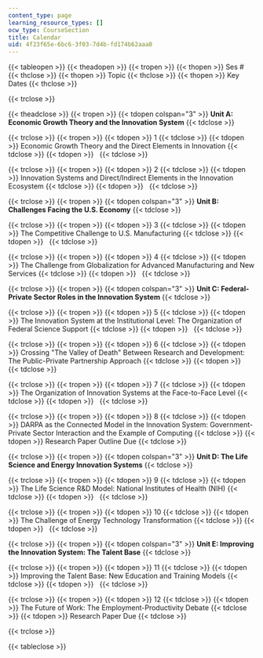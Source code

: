 ```yaml
---
content_type: page
learning_resource_types: []
ocw_type: CourseSection
title: Calendar
uid: 4f23f65e-6bc6-3f03-7d4b-fd174b62aaa0
---
```


{{< tableopen >}}
{{< theadopen >}}
{{< tropen >}}
{{< thopen >}}
Ses #
{{< thclose >}}
{{< thopen >}}
Topic
{{< thclose >}}
{{< thopen >}}
Key Dates
{{< thclose >}}

{{< trclose >}}

{{< theadclose >}}
{{< tropen >}}
{{< tdopen colspan="3" >}}
**Unit A: Economic Growth Theory and the Innovation System** 
{{< tdclose >}}

{{< trclose >}}
{{< tropen >}}
{{< tdopen >}}
1
{{< tdclose >}}
{{< tdopen >}}
Economic Growth Theory and the Direct Elements in Innovation
{{< tdclose >}}
{{< tdopen >}}
 
{{< tdclose >}}

{{< trclose >}}
{{< tropen >}}
{{< tdopen >}}
2
{{< tdclose >}}
{{< tdopen >}}
Innovation Systems and Direct/Indirect Elements in the Innovation Ecosystem
{{< tdclose >}}
{{< tdopen >}}
 
{{< tdclose >}}

{{< trclose >}}
{{< tropen >}}
{{< tdopen colspan="3" >}}
**Unit B: Challenges Facing the U.S. Economy**
{{< tdclose >}}

{{< trclose >}}
{{< tropen >}}
{{< tdopen >}}
3
{{< tdclose >}}
{{< tdopen >}}
The Competitive Challenge to U.S. Manufacturing
{{< tdclose >}}
{{< tdopen >}}
 
{{< tdclose >}}

{{< trclose >}}
{{< tropen >}}
{{< tdopen >}}
4
{{< tdclose >}}
{{< tdopen >}}
The Challenge from Globalization for Advanced Manufacturing and New Services
{{< tdclose >}}
{{< tdopen >}}
 
{{< tdclose >}}

{{< trclose >}}
{{< tropen >}}
{{< tdopen colspan="3" >}}
**Unit C: Federal-Private Sector Roles in the Innovation System**
{{< tdclose >}}

{{< trclose >}}
{{< tropen >}}
{{< tdopen >}}
5
{{< tdclose >}}
{{< tdopen >}}
The Innovation System at the Institutional Level: The Organization of Federal Science Support
{{< tdclose >}}
{{< tdopen >}}
 
{{< tdclose >}}

{{< trclose >}}
{{< tropen >}}
{{< tdopen >}}
6
{{< tdclose >}}
{{< tdopen >}}
Crossing "The Valley of Death" Between Research and Development: The Public-Private Partnership Approach
{{< tdclose >}}
{{< tdopen >}}
 
{{< tdclose >}}

{{< trclose >}}
{{< tropen >}}
{{< tdopen >}}
7
{{< tdclose >}}
{{< tdopen >}}
The Organization of Innovation Systems at the Face-to-Face Level
{{< tdclose >}}
{{< tdopen >}}
 
{{< tdclose >}}

{{< trclose >}}
{{< tropen >}}
{{< tdopen >}}
8
{{< tdclose >}}
{{< tdopen >}}
DARPA as the Connected Model in the Innovation System: Government-Private Sector Interaction and the Example of Computing
{{< tdclose >}}
{{< tdopen >}}
Research Paper Outline Due
{{< tdclose >}}

{{< trclose >}}
{{< tropen >}}
{{< tdopen colspan="3" >}}
**Unit D: The Life Science and Energy Innovation Systems**
{{< tdclose >}}

{{< trclose >}}
{{< tropen >}}
{{< tdopen >}}
9
{{< tdclose >}}
{{< tdopen >}}
The Life Science R&D Model: National Institutes of Health (NIH)
{{< tdclose >}}
{{< tdopen >}}
 
{{< tdclose >}}

{{< trclose >}}
{{< tropen >}}
{{< tdopen >}}
10
{{< tdclose >}}
{{< tdopen >}}
The Challenge of Energy Technology Transformation
{{< tdclose >}}
{{< tdopen >}}
 
{{< tdclose >}}

{{< trclose >}}
{{< tropen >}}
{{< tdopen colspan="3" >}}
**Unit E: Improving the Innovation System: The Talent Base**
{{< tdclose >}}

{{< trclose >}}
{{< tropen >}}
{{< tdopen >}}
11
{{< tdclose >}}
{{< tdopen >}}
Improving the Talent Base: New Education and Training Models
{{< tdclose >}}
{{< tdopen >}}
 
{{< tdclose >}}

{{< trclose >}}
{{< tropen >}}
{{< tdopen >}}
12
{{< tdclose >}}
{{< tdopen >}}
The Future of Work: The Employment-Productivity Debate
{{< tdclose >}}
{{< tdopen >}}
Research Paper Due
{{< tdclose >}}

{{< trclose >}}

{{< tableclose >}}